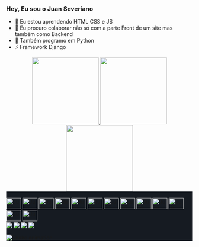 ### Hey, Eu sou o Juan Severiano

- 🌱 Eu estou aprendendo HTML CSS e JS
- 👯 Eu procuro colaborar não só com a parte Front de um site mas também como Backend
- 🐍 Também programo em Python
- ⚡ Framework Django
<head>
  <link rel="stylesheet" href="https://cdn.jsdelivr.net/gh/devicons/devicon@v2.15.1/devicon.min.css">
</head>
<div align="center">
  <a href="https://github.com/Michel-Rooney">
  <img height="180em" src="https://github-readme-stats.vercel.app/api?username=Juan-Severiano&show_icons=true&theme=dark&include_all_commits=true&count_private=true"/>
  <img height="180em" src="https://github-readme-stats.vercel.app/api/top-langs/?username=Michel-Rooney&layout=compact&langs_count=7&theme=dark"/>
  <img height="180em" src="https://quotes-github-readme.vercel.app/api?type=horizontal&theme=dark"/>
</div>
<div style="display: inline_block; background-color: #161B22;" alingn="center"> <br>
  <img aling="center" alt="Juan" height="30" width="40" src="https://cdn.jsdelivr.net/gh/devicons/devicon/icons/html5/html5-plain.svg" />
  <img aling="center" alt="Juan" height="30" width="40" src="https://cdn.jsdelivr.net/gh/devicons/devicon/icons/css3/css3-original.svg" />
  <img aling="center" alt="Juan" height="30" width="40" src="https://cdn.jsdelivr.net/gh/devicons/devicon/icons/javascript/javascript-original.svg" />
  <img aling="center" alt="Juan" height="30" width="40" src="https://cdn.jsdelivr.net/gh/devicons/devicon/icons/python/python-original.svg" />
  <img aling="center" alt="Juan" height="30" width="40" src="https://cdn.jsdelivr.net/gh/devicons/devicon/icons/arduino/arduino-original.svg" />
  <img aling="center" alt="Juan" height="30" width="40" src="https://cdn.jsdelivr.net/gh/devicons/devicon/icons/vscode/vscode-original.svg" />
  <img aling="center" alt="Juan" height="30" width="40" src="https://cdn.jsdelivr.net/gh/devicons/devicon/icons/fedora/fedora-original.svg" />
  <img aling="center" alt="Juan" height="30" width="40"src="https://cdn.jsdelivr.net/gh/devicons/devicon/icons/github/github-original.svg" />
  <img aling="center" alt="Juan" height="30" width="40" src="https://cdn.jsdelivr.net/gh/devicons/devicon/icons/git/git-original.svg" />
  
  <img aling="center" alt="Juan" height="30" width="40" aling="center" alt="Juan" height="30" width="40" src="https://cdn.jsdelivr.net/gh/devicons/devicon/icons/django/django-plain.svg" />
  <img aling="center" alt="Juan" height="30" width="40" src="https://cdn.jsdelivr.net/gh/devicons/devicon/icons/linux/linux-original.svg" />
   <img aling="center" alt="Juan" height="30" width="40" src="https://cdn.jsdelivr.net/gh/devicons/devicon/icons/mysql/mysql-original-wordmark.svg" />
   <img aling="center" alt="Juan" height="30" width="40" src="https://cdn.jsdelivr.net/gh/devicons/devicon/icons/gimp/gimp-original.svg" />
  <div> 
  <a href="https://instagram.com/_juan.sev_" target="_blank"><img src="https://img.shields.io/badge/-Instagram-%23E4405F?style=for-the-badge&logo=instagram&logoColor=white" target="_blank"></a>
 <a href="" target="_blank"><img src="https://img.shields.io/badge/Discord-7289DA?style=for-the-badge&logo=discord&logoColor=white" target="_blank"></a> 
  <a href = "juansoussev@gmail.com"><img src="https://img.shields.io/badge/-Gmail-%23333?style=for-the-badge&logo=gmail&logoColor=white" target="_blank"></a>
  <a href="https://www.linkedin.com/in/francisco-juan-severiano-a939b9241/" target="_blank"><img src="https://img.shields.io/badge/-LinkedIn-%230077B5?style=for-the-badge&logo=linkedin&logoColor=white" target="_blank"></a> 


![Snake animation](https://github.com/Juan-Severiano/Juan-Severiano/blob/output/github-contribution-grid-snake.svg)
